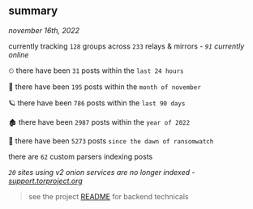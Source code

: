 
## summary
_november 16th, 2022_

currently tracking `128` groups across `233` relays & mirrors - _`91` currently online_

⏲ there have been `31` posts within the `last 24 hours`

🦈 there have been `195` posts within the `month of november`

🪐 there have been `786` posts within the `last 90 days`

🏚 there have been `2987` posts within the `year of 2022`

🦕 there have been `5273` posts `since the dawn of ransomwatch`

there are `62` custom parsers indexing posts

_`20` sites using v2 onion services are no longer indexed - [support.torproject.org](https://support.torproject.org/onionservices/v2-deprecation/)_

> see the project [README](https://github.com/joshhighet/ransomwatch#ransomwatch--) for backend technicals
